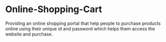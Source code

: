 # Online-Shopping-Cart
Providing an online shopping portal that help people to purchase products online using their unique id and password which helps them access the website and purchase.
